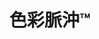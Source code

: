 ---
description: 可以指定照片中哪些部分显示为彩色，哪些部分显示为黑白。魔幻现实主义的效果。
layout: post
results:
- primaryGenreName: Photo & Video
  version: '1.0'
  trackViewUrl: https://itunes.apple.com/cn/app/se-cai-mai-chong/id636479983?mt=8&uo=4
  artworkUrl100: http://a618.phobos.apple.com/us/r1000/056/Purple2/v4/af/58/a7/af58a7fa-fa52-2630-db4b-9d59c236505d/mzl.bfnflsic.png
  artworkUrl60: http://a160.phobos.apple.com/us/r1000/012/Purple/v4/e2/48/60/e248604f-0e97-c234-cbf3-4131d8c7187b/Icon.png
  userRatingCountForCurrentVersion: 6
  sellerName: Alexandr Machedonshii
  supportedDevices:
  - iPhone-3GS
  - iPadThirdGen
  - iPadMini
  - iPadWifi
  - iPodTouchourthGen
  - iPhone4S
  - iPodTouchThirdGen
  - iPad23G
  - iPad2Wifi
  - iPodTouchFifthGen
  - iPadFourthGen
  - iPad3G
  - iPadThirdGen4G
  - iPadMini4G
  - iPadFourthGen4G
  - iPhone4
  - iPhone5
  genres:
  - 摄影与录像
  - 工具
  trackName: 色彩脈沖™
  description: "为你的iPhone、iPad、iPod而制的专业应用程序，让你的照片与众不同！将照片的任意部分转变成彩色，而其余部分保持黑白！\n\n*主要功能*\n\n-两种变色模式：\n
    \            >彩色 → 灰色\n        >灰色 → 彩色\n-可以改变照片尺寸（缩小和放大）。\n-四种不同的画笔可供选择（硬边或软边，半透明或不透明）。\n-选择刷子的尺寸。\n-无限次取消不小心填错的颜色。\n-提供另外一种查看模式，将保持彩色的部分以红色突出显示。这样做是为了让你更容易看清楚，并调整彩色和黑白区域之间的边界。\n-转换颜色模式：从彩色变成黑白，或从黑白变成彩色。\n-下载图像：\n
    \                >下载之前保存的项目。\n                 >从设备相册中下载图像。\n                 >用设备相机拍照。\n
    \                >从社交网站（Facebook、Twitter）下载图像。\n-在Facebook、Flickr或Twitter分享你编辑好的图像。\n\n*额外功能*\n\n-将你的作品保存在设备相册。\n-保存项目，以便日后打开、编辑\n-通过邮件发送你的作品或分享至社交媒体。\n-通过安装在你设备中的其他应用程序打开你的作品。\n-将你的作品复制到粘贴板。\n-打印你的作品。\n-启用或禁用画笔显示。\n-支持横向和纵向模式。\n-在全屏模式中隐藏工具栏。\n-创新、直观的界面。\n-支持Retina。\n-支持iOS
    6.1.4\n\n*支持的设备：iPhone 3G、3Gs、4、4S、5，iPod Touch 2、3、4，所有iPad。*\n\n注：\n由于我们无法通过App
    Store直接回复你，请将所有疑问、问题描述和建议发送至我们的网站http://freedom.wf\n我们的支持团队乐意为你效劳！"
  price: 6
  trackId: 636479983
  releaseDate: '2013-06-26T08:15:23Z'
  screenshotUrls:
  - http://a2.mzstatic.com/us/r1000/038/Purple/v4/eb/af/f7/ebaff758-afd9-e27b-9d3f-23a0651b3cf0/mzl.fcufqmfb.1136x1136-75.jpg
  - http://a4.mzstatic.com/us/r1000/024/Purple/v4/e9/56/d0/e956d03c-5e1d-ac19-6ec1-debf1d076168/mzl.kdzrathv.1136x1136-75.jpg
  - http://a5.mzstatic.com/us/r1000/039/Purple/v4/d5/34/52/d5345210-7ae3-d3c0-0d6a-e235b2d626dc/mzl.nfhddutu.1136x1136-75.jpg
  - http://a3.mzstatic.com/us/r1000/014/Purple2/v4/de/08/5d/de085dbe-82db-0e65-6ace-26410e8678d1/mzl.jdwmnmfx.1136x1136-75.jpg
  - http://a1.mzstatic.com/us/r1000/026/Purple/v4/c4/f8/32/c4f83293-e01f-b421-1589-3877a99a11ff/mzl.iyqduocs.1136x1136-75.jpg
  artistViewUrl: https://itunes.apple.com/cn/artist/alexandr-machedonshii/id583845467?uo=4
  primaryGenreId: 6008
  userRatingCount: 6
  averageUserRatingForCurrentVersion: 4.5
  kind: software
  fileSizeBytes: '16188345'
  bundleId: com.alex.colorburst
  trackContentRating: 4+
  artistName: Alexandr Machedonshii
  trackCensoredName: 色彩脈沖™
  isGameCenterEnabled: false
  contentAdvisoryRating: 4+
  languageCodesISO2A:
  - EN
  averageUserRating: 4.5
  features: &a []
  wrapperType: software
  artworkUrl512: http://a618.phobos.apple.com/us/r1000/056/Purple2/v4/af/58/a7/af58a7fa-fa52-2630-db4b-9d59c236505d/mzl.bfnflsic.png
  formattedPrice: ¥6.00
  artistId: 583845467
  genreIds:
  - '6008'
  - '6002'
  currency: CNY
  ipadScreenshotUrls: *a
category: 摄影与录像
tags: tag1
resultCount: 1
title: 色彩脈沖™

---